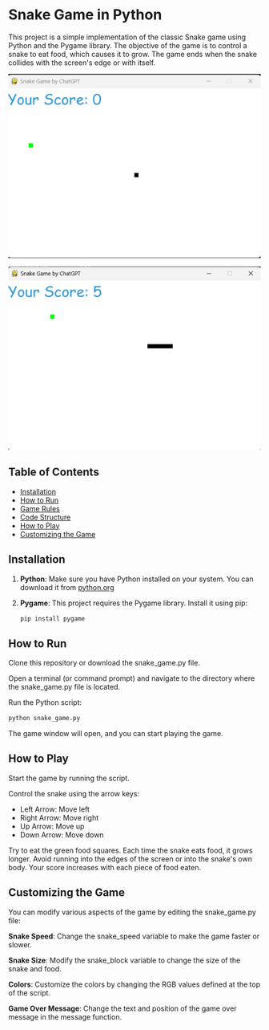 # Snake Game in Python

This project is a simple implementation of the classic Snake game using Python and the Pygame library. The objective of the game is to control a snake to eat food, which causes it to grow. The game ends when the snake collides with the screen's edge or with itself.

![image](screenshot1.png)

![image](screenshot2.png)

## Table of Contents
- [Installation](#installation)
- [How to Run](#how-to-run)
- [Game Rules](#game-rules)
- [Code Structure](#code-structure)
- [How to Play](#how-to-play)
- [Customizing the Game](#customizing-the-game)

## Installation

1. **Python**: Make sure you have Python installed on your system. You can download it from [python.org](https://www.python.org/downloads/)

2. **Pygame**: This project requires the Pygame library. Install it using pip:

   ```bash
   pip install pygame
   ```

## How to Run
Clone this repository or download the snake_game.py file.

Open a terminal (or command prompt) and navigate to the directory where the snake_game.py file is located.

Run the Python script:

```bash
python snake_game.py
```
The game window will open, and you can start playing the game.

## How to Play
Start the game by running the script.

Control the snake using the arrow keys:
- Left Arrow: Move left
- Right Arrow: Move right
- Up Arrow: Move up
- Down Arrow: Move down

Try to eat the green food squares. Each time the snake eats food, it grows longer.
Avoid running into the edges of the screen or into the snake's own body.
Your score increases with each piece of food eaten.

## Customizing the Game
You can modify various aspects of the game by editing the snake_game.py file:

**Snake Speed**: Change the snake_speed variable to make the game faster or slower.

**Snake Size**: Modify the snake_block variable to change the size of the snake and food.

**Colors**: Customize the colors by changing the RGB values defined at the top of the script.

**Game Over Message**: Change the text and position of the game over message in the message function.